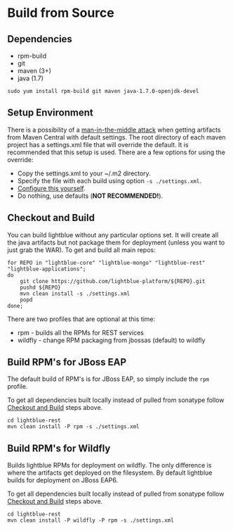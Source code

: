 # Build from Source

## Dependencies
* rpm-build
* git
* maven (3+)
* java (1.7)

```
sudo yum install rpm-build git maven java-1.7.0-openjdk-devel
```

## Setup Environment
There is a possibility of a [man-in-the-middle attack](https://github.com/lightblue-platform/lightblue-core/issues/106) when getting artifacts from Maven Central with default settings.  The root directory of each maven project has a settings.xml file that will override the default.  It is recommended that this setup is used.  There are a few options for using the override:
* Copy the settings.xml to your ~/.m2 directory.
* Specify the file with each build using option `-s ./settings.xml`.
* [Configure this yourself](http://central.sonatype.org/pages/consumers.html#apache-maven).
* Do nothing, use defaults (**NOT RECOMMENDED!**).

## Checkout and Build
You can build lightblue without any particular options set.  It will create all the java artifacts but not package them for deployment (unless you want to just grab the WAR).  To get and build all main repos:

```
for REPO in "lightblue-core" "lightblue-mongo" "lightblue-rest" "lightblue-applications";
do
    git clone https://github.com/lightblue-platform/${REPO}.git
    pushd ${REPO}
    mvn clean install -s ./settings.xml
    popd
done;
```

There are two profiles that are optional at this time:
* rpm - builds all the RPMs for REST services
* wildfly - change RPM packaging from jbossas (default) to wildfly

## Build RPM's for JBoss EAP
The default build of RPM's is for JBoss EAP, so simply include the `rpm` profile.

To get all dependencies built locally instead of pulled from sonatype follow [Checkout and Build](#checkout-and-build) steps above.

```
cd lightblue-rest
mvn clean install -P rpm -s ./settings.xml
```

## Build RPM's for Wildfly
Builds lightblue RPMs for deployment on wildfly.  The only difference is where the artifacts get deployed on the filesystem.  By default lightblue builds for deployment on JBoss EAP6.

To get all dependencies built locally instead of pulled from sonatype follow [Checkout and Build](#checkout-and-build) steps above.

```
cd lightblue-rest
mvn clean install -P wildfly -P rpm -s ./settings.xml
```
